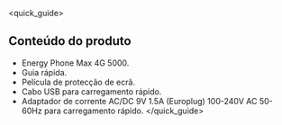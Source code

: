 <quick_guide>
## Conteúdo do produto

* Energy Phone Max 4G 5000.
* Guia rápida.
* Película de protecção de ecrã.
* Cabo USB para carregamento rápido.
* Adaptador de corrente AC/DC 9V 1.5A (Europlug) 100-240V AC 50-60Hz para carregamento rápido.
</quick_guide>
